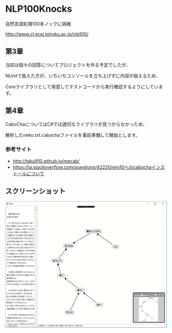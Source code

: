 # NLP100Knocks
自然言語処理100本ノックに挑戦

http://www.cl.ecei.tohoku.ac.jp/nlp100/


## 第3章
当初は個々の回答についてプロジェクトを作る予定でしたが、

NUnitで扱えた方が、いちいちコンソールを立ち上げずに内容が扱えるため、

Coreライブラリとして用意してテストコードから実行確認するようにしています。


## 第4章
CaboChaについてはC#では適切なライブラリが見つからなかっため、
 
解析したneko.txt.cabochaファイルを事前準備して開始とします。

### 参考サイト
- http://taku910.github.io/mecab/
- https://ja.stackoverflow.com/questions/42220/win10へのcabochaインストールについて

## スクリーンショット

![スクリーンショット](https://github.com/rimever/NLP100Knocks/blob/master/Chapter05.Q44/ScreenShots/Q44.PNG)
